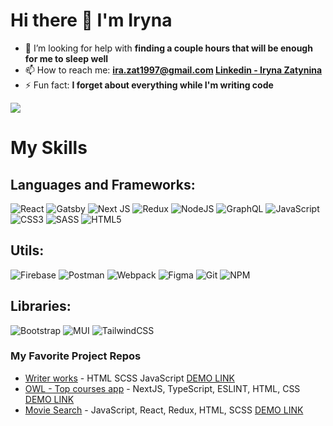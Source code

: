 # Hi there 👋 I'm Iryna

- 👯 I’m looking for help with <strong>finding a couple hours that will be enough for me to sleep well</strong>
- 📫 How to reach me: <strong><a href="mailto:ira.zat1997@gmail.com">ira.zat1997@gmail.com</a> <a href="https://www.linkedin.com/in/iryna-zatynina-ba4713175/">Linkedin - Iryna Zatynina</a></strong>
- ⚡ Fun fact: <strong>I forget about everything while I'm writing code</strong>

![](https://github-profile-summary-cards.vercel.app/api/cards/profile-details?username=iryna-zatynina&theme=nord_bright)

# My Skills

## Languages and Frameworks:

![React](https://img.shields.io/badge/react-%2320232a.svg?style=for-the-badge&logo=react&logoColor=%2361DAFB)
![Gatsby](https://img.shields.io/badge/Gatsby-%23663399.svg?style=for-the-badge&logo=gatsby&logoColor=white)
![Next JS](https://img.shields.io/badge/Next-black?style=for-the-badge&logo=next.js&logoColor=white)
![Redux](https://img.shields.io/badge/redux-%23593d88.svg?style=for-the-badge&logo=redux&logoColor=white)
![NodeJS](https://img.shields.io/badge/node.js-6DA55F?style=for-the-badge&logo=node.js&logoColor=white)
![GraphQL](https://img.shields.io/badge/-GraphQL-E10098?style=for-the-badge&logo=graphql&logoColor=white)
![JavaScript](https://img.shields.io/badge/javascript-%23323330.svg?style=for-the-badge&logo=javascript&logoColor=%23F7DF1E)
![CSS3](https://img.shields.io/badge/css3-%231572B6.svg?style=for-the-badge&logo=css3&logoColor=white)
![SASS](https://img.shields.io/badge/SASS-hotpink.svg?style=for-the-badge&logo=SASS&logoColor=white)
![HTML5](https://img.shields.io/badge/html5-%23E34F26.svg?style=for-the-badge&logo=html5&logoColor=white)

## Utils:

![Firebase](https://img.shields.io/badge/firebase-%23039BE5.svg?style=for-the-badge&logo=firebase)
![Postman](https://img.shields.io/badge/Postman-FF6C37?style=for-the-badge&logo=postman&logoColor=white)
![Webpack](https://img.shields.io/badge/webpack-%238DD6F9.svg?style=for-the-badge&logo=webpack&logoColor=black)
![Figma](https://img.shields.io/badge/figma-%23F24E1E.svg?style=for-the-badge&logo=figma&logoColor=white)
![Git](https://img.shields.io/badge/git-%23F05033.svg?style=for-the-badge&logo=git&logoColor=white)
![NPM](https://img.shields.io/badge/NPM-%23000000.svg?style=for-the-badge&logo=npm&logoColor=white)

## Libraries:

![Bootstrap](https://img.shields.io/badge/bootstrap-%23563D7C.svg?style=for-the-badge&logo=bootstrap&logoColor=white)
![MUI](https://img.shields.io/badge/MUI-%230081CB.svg?style=for-the-badge&logo=mui&logoColor=white)
![TailwindCSS](https://img.shields.io/badge/tailwindcss-%2338B2AC.svg?style=for-the-badge&logo=tailwind-css&logoColor=white)


### My Favorite Project Repos
* <a href="https://github.com/iryna-zatynina/Writer_works">Writer works</a> - HTML SCSS JavaScript <a href="https://writerworks-b0080.web.app/">DEMO LINK</a>
* <a href="https://github.com/iryna-zatynina/top_app">OWL - Top courses app</a> - NextJS, TypeScript, ESLINT, HTML, CSS <a href="https://owl-courses-b976d.web.app/">DEMO LINK</a>
* <a href="https://github.com/iryna-zatynina/movie-search">Movie Search</a> - JavaScript, React, Redux, HTML, SCSS <a href="https://moviesearch-f8844.web.app/">DEMO LINK</a>

